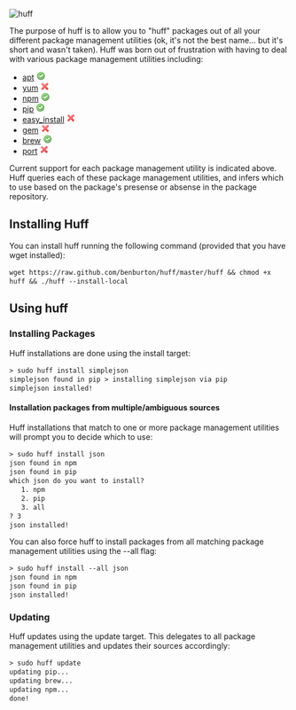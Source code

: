 ![huff](https://raw.github.com/benburton/huff/master/img/huff.png)

The purpose of huff is to allow you to "huff" packages out of all your different package management utilities (ok, it's not the best name... but it's short and wasn't taken). Huff was born out of frustration with having to deal with various package management utilities including:
 * [apt](http://wiki.debian.org/Apt) ![supported](https://github.com/benburton/huff/raw/master/img/accept.png)
 * [yum](http://yum.baseurl.org/) ![not supported](https://github.com/benburton/huff/raw/master/img/cross.png)
 * [npm](http://npmjs.org/) ![supported](https://github.com/benburton/huff/raw/master/img/accept.png)
 * [pip](http://pypi.python.org/pypi/pip) ![supported](https://github.com/benburton/huff/raw/master/img/accept.png)
 * [easy_install](http://packages.python.org/distribute/easy_install.html) ![not supported](https://github.com/benburton/huff/raw/master/img/cross.png)
 * [gem](http://rubygems.org/) ![not supported](https://github.com/benburton/huff/raw/master/img/cross.png)
 * [brew](http://mxcl.github.com/homebrew/) ![supported](https://github.com/benburton/huff/raw/master/img/accept.png)
 * [port](http://www.macports.org/) ![not supported](https://github.com/benburton/huff/raw/master/img/cross.png)

Current support for each package management utility is indicated above. Huff queries each of these package management utilities, and infers which to use based on the package's presense or absense in the package repository.

## Installing Huff

You can install huff running the following command (provided that you have wget installed):

    wget https://raw.github.com/benburton/huff/master/huff && chmod +x huff && ./huff --install-local

## Using huff

### Installing Packages

Huff installations are done using the install target:

    > sudo huff install simplejson
    simplejson found in pip > installing simplejson via pip
    simplejson installed!

#### Installation packages from multiple/ambiguous sources

Huff installations that match to one or more package management utilities will prompt you to decide which to use:

    > sudo huff install json
    json found in npm
    json found in pip
    which json do you want to install?
       1. npm
       2. pip
       3. all
    ? 3
    json installed!


You can also force huff to install packages from all matching package management utilities using the --all flag:

    > sudo huff install --all json
    json found in npm
    json found in pip
    json installed!


### Updating

Huff updates using the update target. This delegates to all package management utilities and updates their sources accordingly:

    > sudo huff update
    updating pip...
    updating brew...
    updating npm...
    done!

